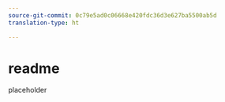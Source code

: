 ```yaml
---
source-git-commit: 0c79e5ad0c06668e420fdc36d3e627ba5500ab5d
translation-type: ht

---
```

# readme

placeholder
